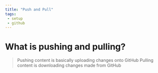 ```yaml
---
title: "Push and Pull"
tags:
 - setup
 - github
---
```

# What is pushing and pulling?
> Pushing content is basically uploading changes onto GitHub
> Pulling content is downloading changes made from GitHub

